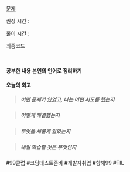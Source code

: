 [문제]()

  

  권장 시간 : 
  
  풀이 시간 : 

최종코드

```python



```

#### 공부한 내용 본인의 언어로 정리하기 ##


#### 오늘의 회고 


>##### 어떤 문제가 있었고, 나는 어떤 시도를 했는지



>##### 어떻게 해결했는지
 

>##### 무엇을 새롭게 알았는지


>##### 내일 학습할 것은 무엇인지



 
  

 #99클럽 #코딩테스트준비 #개발자취업 #항해99 #TIL
